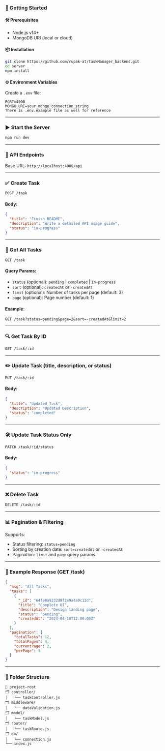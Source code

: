 ### 🚀 Getting Started

#### 🛠️ Prerequisites
- Node.js v14+
- MongoDB URI (local or cloud)

#### 📦 Installation

```bash
git clone https://github.com/rupak-at/taskManager_backend.git
cd server
npm install
```

#### ⚙️ Environment Variables

Create a `.env` file:

```
PORT=4000
MONGO_URI=your_mongo_connection_string
There is .env.example file as well for reference
```

---

### ▶️ Start the Server

```bash
npm run dev
```

---

### 🧠 API Endpoints

Base URL: `http://localhost:4000/api`

---

### ✅ Create Task

`POST /task`

#### Body:
```json
{
  "title": "Finish README",
  "description": "Write a detailed API usage guide",
  "status": "in-progress"
}
```

---

### 📅 Get All Tasks

`GET /task`

#### Query Params:
- `status` (optional): `pending` | `completed` | `in-progress`
- `sort` (optional): `createdAt` or `-createdAt`
- `limit` (optional): Number of tasks per page (default: 3)
- `page` (optional): Page number (default: 1)

#### Example:
```
GET /task?status=pending&page=2&sort=-createdAt&limit=2
```

---

### 🔍 Get Task By ID

`GET /task/:id`

---

### ✏️ Update Task (title, description, or status)

`PUT /task/:id`

#### Body:
```json
{
  "title": "Updated Task",
  "description": "Updated Description",
  "status": "completed"
}
```

---

### 🛠 Update Task Status Only

`PATCH /task/:id/status`

#### Body:
```json
{
  "status": "in-progress"
}
```

---

### ❌ Delete Task

`DELETE /task/:id`

---

### 📊 Pagination & Filtering

Supports:
- Status filtering: `status=pending`
- Sorting by creation date: `sort=createdAt` or `-createdAt`
- Pagination: `limit` and `page` query params

---

### 🧺 Example Response (GET /task)

```json
{
  "msg": "All Tasks",
  "tasks": [
    {
      "_id": "64fe6a9232d8f2e9a4a9c12d",
      "title": "Complete UI",
      "description": "Design landing page",
      "status": "pending",
      "createdAt": "2024-04-10T12:00:00Z"
    }
  ],
  "pagination": {
    "totalTasks": 12,
    "totalPages": 4,
    "currentPage": 2,
    "perPage": 3
  }
}
```

---

### 📁 Folder Structure
```
📆 project-root
🗂️ controller/
│   └── taskController.js
🗂️ middleware/
│   └── dataValidation.js
🗂️ model/
│   └── taskModel.js
🗂️ router/
│   └── taskRoute.js
🗂️ db/
│   └── connection.js
└── index.js
```



